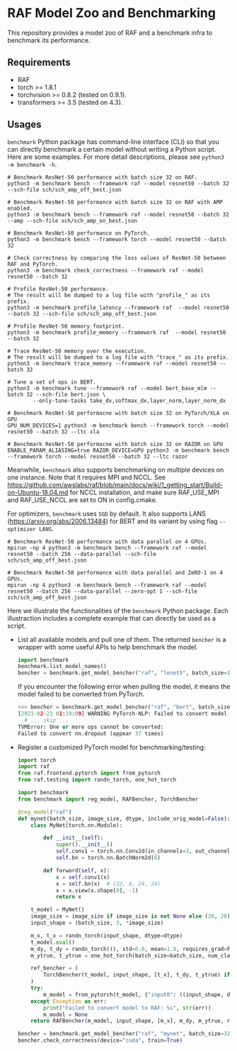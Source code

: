 RAF Model Zoo and Benchmarking
===============================

This repository provides a model zoo of RAF and a benchmark infra to benchmark its performance.

Requirements
------------

- RAF
- torch >= 1.8.1
- torchvision >= 0.8.2 (tested on 0.9.1).
- transformers >= 3.5 (tested on 4.3).

Usages
------

`benchmark` Python package has command-line interface (CLI) so that you can directly benchmark a certain model without writing a Python script.
Here are some examples. For more detail descriptions, please see `python3 -m benchmark -h`.

```
# Benchmark ResNet-50 performance with batch size 32 on RAF.
python3 -m benchmark bench --framework raf --model resnet50 --batch 32 --sch-file sch/sch_amp_off_best.json

# Benchmark ResNet-50 performance with batch size 32 on RAF with AMP enabled.
python3 -m benchmark bench --framework raf --model resnet50 --batch 32 --amp --sch-file sch/sch_amp_on_best.json

# Benchmark ResNet-50 performance on PyTorch.
python3 -m benchmark bench --framework torch --model resnet50 --batch 32

# Check correctness by comparing the loss values of ResNet-50 between RAF and PyTorch.
python3 -m benchmark check_correctness --framework raf --model resnet50 --batch 32

# Profile ResNet-50 performance.
# The result will be dumped to a log file with "profile_" as its prefix.
python3 -m benchmark profile_latency --framework raf  --model resnet50 --batch 32 --sch-file sch/sch_amp_off_best.json

# Profile ResNet-50 memory footprint.
python3 -m benchmark profile_memory --framework raf  --model resnet50 --batch 32

# Trace ResNet-50 memory over the execution.
# The result will be dumped to a log file with "trace_" as its prefix.
python3 -m benchmark trace_memory --framework raf --model resnet50 --batch 32

# Tune a set of ops in BERT.
python3 -m benchmark tune --framework raf --model bert_base_mlm --batch 32 --sch-file bert.json \
        --only-tune-tasks take_dx,softmax_dx,layer_norm,layer_norm_dx

# Benchmark ResNet-50 performacne with batch size 32 on PyTorch/XLA on GPU
GPU_NUM_DEVICES=1 python3 -m benchmark bench --framework torch --model resnet50 --batch 32 --ltc xla

# Benchmark ResNet-50 performacne with batch size 32 on RAZOR on GPU
ENABLE_PARAM_ALIASING=true RAZOR_DEVICE=GPU python3 -m benchmark bench --framework torch --model resnet50 --batch 32 --ltc razor
```

Meanwhile, `benchmark` also supports benchmarking on multiple devices on one instance.
Note that it requires MPI and NCCL.
See https://github.com/awslabs/raf/blob/main/docs/wiki/1_getting_start/Build-on-Ubuntu-18.04.md 
for NCCL installation, and make sure RAF_USE_MPI and RAF_USE_NCCL are set to ON in config.cmake.

For optimizers, `benchmark` uses `SGD` by default. It also supports LANS (https://arxiv.org/abs/2006.13484) for BERT and its variant by using flag `--optimizer LANS`. 

```
# Benchmark ResNet-50 performance with data parallel on 4 GPUs.
mpirun -np 4 python3 -m benchmark bench --framework raf --model resnet50 --batch 256 --data-parallel --sch-file sch/sch_amp_off_best.json

# Benchmark ResNet-50 performance with data parallel and ZeRO-1 on 4 GPUs.
mpirun -np 4 python3 -m benchmark bench --framework raf --model resnet50 --batch 256 --data-parallel --zero-opt 1 --sch-file sch/sch_amp_off_best.json
```

Here we illustrate the functionalities of the `benchmark` Python package.
Each illustraction includes a complete example that can directly be used as a script.

- List all available models and pull one of them. The returned `bencher` is a wrapper with some useful APIs to help benchmark the model.

    ```python
    import benchmark
    benchmark.list_model_names()
    bencher = benchmark.get_model_bencher("raf", "lenet5", batch_size=32)
    ```

    If you encounter the following error when pulling the model, it means the model failed to be converted from PyTorch.

    ```python
    >>> bencher = benchmark.get_model_bencher("raf", "bert", batch_size=32) # Get a model
    [2021-02-23 01:19:09] WARNING PyTorch-NLP: Failed to convert model to RAF: Traceback (most recent call last):
      # ... skip ...
    TVMError: One or more ops cannot be converted:
    Failed to convert nn.dropout (appear 37 times)
    ```

- Register a customized PyTorch model for benchmarking/testing:

    ```python
    import torch
    import raf
    from raf.frontend.pytorch import from_pytorch
    from raf.testing import randn_torch, one_hot_torch

    import benchmark
    from benchmark import reg_model, RAFBencher, TorchBencher

    @reg_model("raf")
    def mynet(batch_size, image_size, dtype, include_orig_model=False):
        class MyNet(torch.nn.Module):

            def __init__(self):
                super().__init__()
                self.conv1 = torch.nn.Conv2d(in_channels=3, out_channels=6, kernel_size=5)
                self.bn = torch.nn.BatchNorm2d(6)

            def forward(self, x):
                x = self.conv1(x)
                x = self.bn(x)  # (32, 6, 24, 24)
                x = x.view(x.shape[0], -1)
                return x

        t_model = MyNet()
        image_size = image_size if image_size is not None else (28, 28)
        input_shape = (batch_size, 3, *image_size)

        m_x, t_x = randn_torch(input_shape, dtype=dtype)
        t_model.eval()
        m_dy, t_dy = randn_torch((), std=0.0, mean=1.0, requires_grad=False)
        m_ytrue, t_ytrue = one_hot_torch(batch_size=batch_size, num_classes=6 * 24 * 24)

        ref_bencher = (
            TorchBencher(t_model, input_shape, [t_x], t_dy, t_ytrue) if include_orig_model else None
        )
        try:
            m_model = from_pytorch(t_model, {"input0": ((input_shape, dtype))})
        except Exception as err:
            print("Failed to convert model to RAF: %s", str(err))
            m_model = None
        return RAFBencher(m_model, input_shape, [m_x], m_dy, m_ytrue, ref_bencher=ref_bencher)

    bencher = benchmark.get_model_bencher("raf", "mynet", batch_size=32, include_orig_model=True)
    bencher.check_correctness(device="cuda", train=True)
    ```
